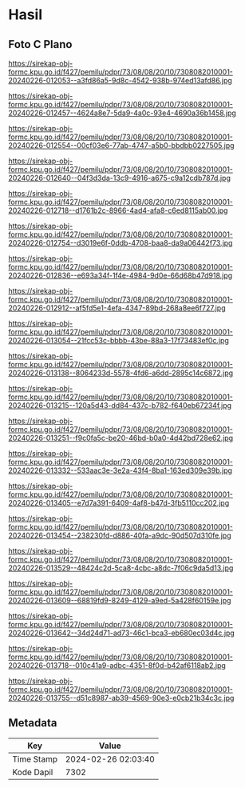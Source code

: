 # Hasil

## Foto C Plano

https://sirekap-obj-formc.kpu.go.id/f427/pemilu/pdpr/73/08/08/20/10/7308082010001-20240226-012053--a3fd86a5-9d8c-4542-938b-974ed13afd86.jpg

https://sirekap-obj-formc.kpu.go.id/f427/pemilu/pdpr/73/08/08/20/10/7308082010001-20240226-012457--4624a8e7-5da9-4a0c-93e4-4690a36b1458.jpg

https://sirekap-obj-formc.kpu.go.id/f427/pemilu/pdpr/73/08/08/20/10/7308082010001-20240226-012554--00cf03e6-77ab-4747-a5b0-bbdbb0227505.jpg

https://sirekap-obj-formc.kpu.go.id/f427/pemilu/pdpr/73/08/08/20/10/7308082010001-20240226-012640--04f3d3da-13c9-4916-a675-c9a12cdb787d.jpg

https://sirekap-obj-formc.kpu.go.id/f427/pemilu/pdpr/73/08/08/20/10/7308082010001-20240226-012718--d1761b2c-8966-4ad4-afa8-c6ed8115ab00.jpg

https://sirekap-obj-formc.kpu.go.id/f427/pemilu/pdpr/73/08/08/20/10/7308082010001-20240226-012754--d3019e6f-0ddb-4708-baa8-da9a06442f73.jpg

https://sirekap-obj-formc.kpu.go.id/f427/pemilu/pdpr/73/08/08/20/10/7308082010001-20240226-012836--e693a34f-1f4e-4984-9d0e-66d68b47d918.jpg

https://sirekap-obj-formc.kpu.go.id/f427/pemilu/pdpr/73/08/08/20/10/7308082010001-20240226-012912--af5fd5e1-4efa-4347-89bd-268a8ee6f727.jpg

https://sirekap-obj-formc.kpu.go.id/f427/pemilu/pdpr/73/08/08/20/10/7308082010001-20240226-013054--21fcc53c-bbbb-43be-88a3-17f73483ef0c.jpg

https://sirekap-obj-formc.kpu.go.id/f427/pemilu/pdpr/73/08/08/20/10/7308082010001-20240226-013138--8064233d-5578-4fd6-a6dd-2895c14c6872.jpg

https://sirekap-obj-formc.kpu.go.id/f427/pemilu/pdpr/73/08/08/20/10/7308082010001-20240226-013215--120a5d43-dd84-437c-b782-f640eb67234f.jpg

https://sirekap-obj-formc.kpu.go.id/f427/pemilu/pdpr/73/08/08/20/10/7308082010001-20240226-013251--f9c0fa5c-be20-46bd-b0a0-4d42bd728e62.jpg

https://sirekap-obj-formc.kpu.go.id/f427/pemilu/pdpr/73/08/08/20/10/7308082010001-20240226-013332--533aac3e-3e2a-43f4-8ba1-163ed309e39b.jpg

https://sirekap-obj-formc.kpu.go.id/f427/pemilu/pdpr/73/08/08/20/10/7308082010001-20240226-013405--e7d7a391-6409-4af8-b47d-3fb5110cc202.jpg

https://sirekap-obj-formc.kpu.go.id/f427/pemilu/pdpr/73/08/08/20/10/7308082010001-20240226-013454--238230fd-d886-40fa-a9dc-90d507d310fe.jpg

https://sirekap-obj-formc.kpu.go.id/f427/pemilu/pdpr/73/08/08/20/10/7308082010001-20240226-013529--48424c2d-5ca8-4cbc-a8dc-7f06c9da5d13.jpg

https://sirekap-obj-formc.kpu.go.id/f427/pemilu/pdpr/73/08/08/20/10/7308082010001-20240226-013609--68819fd9-8249-4129-a9ed-5a428f60159e.jpg

https://sirekap-obj-formc.kpu.go.id/f427/pemilu/pdpr/73/08/08/20/10/7308082010001-20240226-013642--34d24d71-ad73-46c1-bca3-eb680ec03d4c.jpg

https://sirekap-obj-formc.kpu.go.id/f427/pemilu/pdpr/73/08/08/20/10/7308082010001-20240226-013718--010c41a9-adbc-4351-8f0d-b42af6118ab2.jpg

https://sirekap-obj-formc.kpu.go.id/f427/pemilu/pdpr/73/08/08/20/10/7308082010001-20240226-013755--d51c8987-ab39-4569-90e3-e0cb21b34c3c.jpg


## Metadata

| Key        | Value               |
| ---------- | ------------------- |
| Time Stamp | 2024-02-26 02:03:40 |
| Kode Dapil | 7302                |



